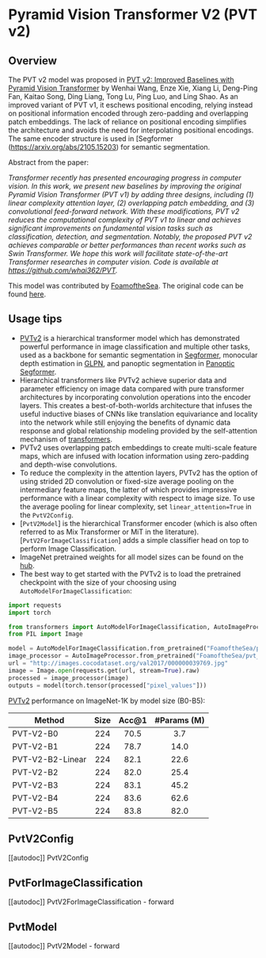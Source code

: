 <!--Copyright 2023 The HuggingFace Team. All rights reserved.

Licensed under the Apache License, Version 2.0 (the "License"); you may not use this file except in compliance with
the License. You may obtain a copy of the License at

http://www.apache.org/licenses/LICENSE-2.0

Unless required by applicable law or agreed to in writing, software distributed under the License is distributed on
an "AS IS" BASIS, WITHOUT WARRANTIES OR CONDITIONS OF ANY KIND, either express or implied. See the License for the
specific language governing permissions and limitations under the License.
-->

# Pyramid Vision Transformer V2 (PVT v2)

## Overview

The PVT v2 model was proposed in
[PVT v2: Improved Baselines with Pyramid Vision Transformer](https://arxiv.org/abs/2106.13797) by Wenhai Wang, Enze Xie, Xiang Li, Deng-Ping Fan, Kaitao Song, Ding Liang, Tong Lu, Ping Luo, and Ling Shao. As an improved variant of PVT v1, it eschews positional encoding, relying instead on positional  information encoded through zero-padding and overlapping patch embeddings. The lack of reliance on positional encoding simplifies the architecture and avoids the need for interpolating positional encodings. The same encoder structure is used in [Segformer (https://arxiv.org/abs/2105.15203) for semantic segmentation.

Abstract from the paper:

*Transformer recently has presented encouraging progress in computer vision. In this work, we present new baselines by improving the original Pyramid Vision Transformer (PVT v1) by adding three designs, including (1) linear complexity attention layer, (2) overlapping patch embedding, and (3) convolutional feed-forward network. With these modifications, PVT v2 reduces the computational complexity of PVT v1 to linear and achieves significant improvements on fundamental vision tasks such as classification, detection, and segmentation. Notably, the proposed PVT v2 achieves comparable or better performances than recent works such as Swin Transformer. We hope this work will facilitate state-of-the-art Transformer researches in computer vision. Code is available at https://github.com/whai362/PVT.*

This model was contributed by [FoamoftheSea](https://huggingface.co/FoamoftheSea). The original code can be found [here](https://github.com/whai362/PVT).

## Usage tips

- [PVTv2](https://arxiv.org/abs/2106.13797) is a hierarchical transformer model which has demonstrated powerful performance in image classification and multiple other tasks, used as a backbone for semantic segmentation in [Segformer](https://arxiv.org/abs/2105.15203), monocular depth estimation in [GLPN](https://arxiv.org/abs/2201.07436), and panoptic segmentation in [Panoptic Segformer](https://arxiv.org/abs/2109.03814).
- Hierarchical transformers like PVTv2 achieve superior data and parameter efficiency on image data compared with pure transformer architectures by incorporating convolution operations into the encoder layers. This creates a best-of-both-worlds architecture that infuses the useful inductive biases of CNNs like translation equivariance and locality into the network while still enjoying the benefits of dynamic data response and global relationship modeling provided by the self-attention mechanism of [transformers](https://arxiv.org/abs/1706.03762).
- PVTv2 uses overlapping patch embeddings to create multi-scale feature maps, which are infused with location information using zero-padding and depth-wise convolutions.
- To reduce the complexity in the attention layers, PVTv2 has the option of using strided 2D convolution or fixed-size average pooling on the intermediary feature maps, the latter of which provides impressive performance with a linear complexity with respect to image size. To use the average pooling for linear complexity, set `linear_attention=True` in the `PvtV2Config`.
- [`PvtV2Model`] is the hierarchical Transformer encoder (which is also often referred to as Mix Transformer or MiT in the literature). [`PvtV2ForImageClassification`] adds a simple classifier head on top to perform Image Classification.
- ImageNet pretrained weights for all model sizes can be found on the [hub](https://huggingface.co/models?other=pvt_v2).
- The best way to get started with the PVTv2 is to load the pretrained checkpoint with the size of your choosing using `AutoModelForImageClassification`:
```python
import requests
import torch

from transformers import AutoModelForImageClassification, AutoImageProcessor
from PIL import Image

model = AutoModelForImageClassification.from_pretrained("FoamoftheSea/pvt_v2_b0")
image_processor = AutoImageProcessor.from_pretrained("FoamoftheSea/pvt_v2_b0")
url = "http://images.cocodataset.org/val2017/000000039769.jpg"
image = Image.open(requests.get(url, stream=True).raw)
processed = image_processor(image)
outputs = model(torch.tensor(processed["pixel_values"]))
```

[PVTv2](https://github.com/whai362/PVT/tree/v2) performance on ImageNet-1K by model size (B0-B5):

| Method           | Size | Acc@1 | #Params (M) |
|------------------|:----:|:-----:|:-----------:|
| PVT-V2-B0        |  224 |  70.5 |     3.7     |
| PVT-V2-B1        |  224 |  78.7 |     14.0    |
| PVT-V2-B2-Linear |  224 |  82.1 |     22.6    |
| PVT-V2-B2        |  224 |  82.0 |     25.4    |
| PVT-V2-B3        |  224 |  83.1 |     45.2    |
| PVT-V2-B4        |  224 |  83.6 |     62.6    |
| PVT-V2-B5        |  224 |  83.8 |     82.0    |


## PvtV2Config

[[autodoc]] PvtV2Config

## PvtForImageClassification

[[autodoc]] PvtV2ForImageClassification
    - forward

## PvtModel

[[autodoc]] PvtV2Model
    - forward
